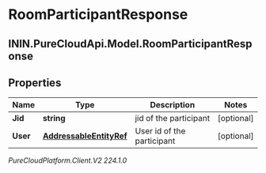 # RoomParticipantResponse

## ININ.PureCloudApi.Model.RoomParticipantResponse

## Properties

|Name | Type | Description | Notes|
|------------ | ------------- | ------------- | -------------|
| **Jid** | **string** | jid of the participant | [optional] |
| **User** | [**AddressableEntityRef**](AddressableEntityRef) | User id of the participant | [optional] |



_PureCloudPlatform.Client.V2 224.1.0_
